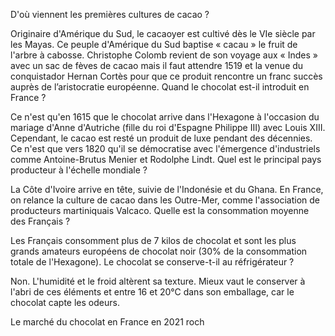 D'où viennent les premières cultures de cacao ?

Originaire d'Amérique du Sud, le cacaoyer est cultivé dès le VIe siècle par les Mayas. Ce peuple d'Amérique du Sud baptise « cacau » le fruit de l'arbre à cabosse.
Christophe Colomb revient de son voyage aux « Indes » avec un sac de fèves de cacao mais il faut attendre 1519 et la venue du conquistador Hernan Cortès pour que ce produit rencontre un franc succès auprès de l’aristocratie européenne.
Quand le chocolat est-il introduit en France ?

Ce n'est qu'en 1615 que le chocolat arrive dans l'Hexagone à l'occasion du mariage d'Anne d'Autriche (fille du roi d'Espagne Philippe III) avec Louis XIII. Cependant, le cacao est resté un produit de luxe pendant des décennies. Ce n'est que vers 1820 qu'il se démocratise avec l'émergence d'industriels comme Antoine-Brutus Menier et Rodolphe Lindt.
Quel est le principal pays producteur à l'échelle mondiale ?

La Côte d'Ivoire arrive en tête, suivie de l'Indonésie et du Ghana. En France, on relance la culture de cacao dans les Outre-Mer, comme l'association de producteurs martiniquais Valcaco.
Quelle est la consommation moyenne des Français ?

Les Français consomment plus de 7 kilos de chocolat et sont les plus grands amateurs européens de chocolat noir (30% de la consommation totale de l'Hexagone).
Le chocolat se conserve-t-il au réfrigérateur ?

Non. L'humidité et le froid altèrent sa texture. Mieux vaut le conserver à l'abri de ces éléments et entre 16 et 20°C dans son emballage, car le chocolat capte les odeurs.

Le marché du chocolat en France en 2021
roch